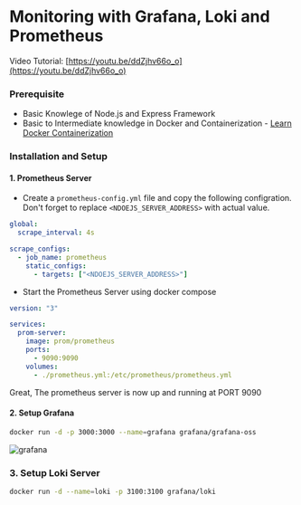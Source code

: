 # Monitoring with Grafana, Loki and Prometheus

Video Tutorial: [https://youtu.be/ddZjhv66o_o](https://youtu.be/ddZjhv66o_o)

### Prerequisite
- Basic Knowlege of Node.js and Express Framework
- Basic to Intermediate knowledge in Docker and Containerization - [Learn Docker Containerization](https://learn.piyushgarg.dev/learn/docker)

### Installation and Setup
#### 1. Prometheus Server
- Create a `prometheus-config.yml` file and copy the following configration. Don't forget to replace `<NDOEJS_SERVER_ADDRESS>` with actual value.
```yml
global:
  scrape_interval: 4s

scrape_configs:
  - job_name: prometheus
    static_configs:
      - targets: ["<NDOEJS_SERVER_ADDRESS>"]
```
- Start the Prometheus Server using docker compose
```yml
version: "3"

services:
  prom-server:
    image: prom/prometheus
    ports:
      - 9090:9090
    volumes:
      - ./prometheus.yml:/etc/prometheus/prometheus.yml
```
Great, The prometheus server is now up and running at PORT 9090

#### 2. Setup Grafana
```bash
docker run -d -p 3000:3000 --name=grafana grafana/grafana-oss
```
![grafana](https://grafana.com/static/img/grafana/showcase_visualize.jpg)

### 3. Setup Loki Server
```bash
docker run -d --name=loki -p 3100:3100 grafana/loki
